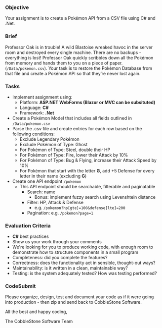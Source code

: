 ### Objective

Your assignment is to create a Pokémon API from a CSV file using C# and .Net.

### Brief

Professor Oak is in trouble! A wild Blastoise wreaked havoc in the server room and destroyed every single machine. There are no backups - everything is lost! Professor Oak quickly scribbles down all the Pokémon from memory and hands them to you on a piece of paper. (`/Data/pokemon.csv`). Your task is to restore the Pokémon Database from that file and create a Pokémon API so that they’re never lost again.

### Tasks

-   Implement assignment using:
    -   Platform: **ASP.NET WebForms (Blazor or MVC can be subsituted)**
    -   Language: **C#**
    -   Framework: **.Net**
-   Create a Pokémon Model that includes all fields outlined in `/Data/pokemon.csv`
-   Parse the .csv file and create entries for each row based on the following conditions:
    -   Exclude Legendary Pokémon
    -   Exclude Pokémon of Type: Ghost
    -   For Pokémon of Type: Steel, double their HP
    -   For Pokémon of Type: Fire, lower their Attack by 10%
    -   For Pokémon of Type: Bug & Flying, increase their Attack Speed by 10%
    -   For Pokémon that start with the letter **G**, add +5 Defense for every letter in their name (excluding **G**)
-   Create one API endpoint `/pokemon`
    -   This API endpoint should be searchable, filterable and paginatable
        -   Search: name
            -   Bonus: implement fuzzy search using Levenshtein distance
        -   Filter: HP, Attack & Defense
            -   e.g. `/pokemon?hp[gte]=100&defense[lte]=200`
        -   Pagination: e.g. `/pokemon?page=1`

### Evaluation Criteria

-   **C#** best practices
-   Show us your work through your comments
-   We're looking for you to produce working code, with enough room to demonstrate how to structure components in a small program
-   Completeness: did you complete the features?
-   Correctness: does the functionality act in sensible, thought-out ways?
-   Maintainability: is it written in a clean, maintainable way?
-   Testing: is the system adequately tested? How was testing performed?

### CodeSubmit

Please organize, design, test and document your code as if it were going into production - then zip and send back to CobbleStone Software.

All the best and happy coding,

The CobbleStone Software Team